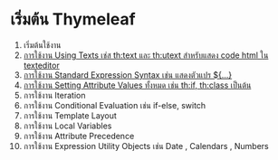 # เริ่มต้น Thymeleaf
<ol class="list-group">
		<li class="list-group-item"> <a th:href="@{/}"> เริ่มต้นใช้งาน </a></li>
		<li class="list-group-item"> <a href="https://www.thymeleaf.org/doc/tutorials/2.1/usingthymeleaf.html#using-texts">  การใช้งาน Using Texts  เช่ส th:text และ th:utext สำหรับแสดง code html ใน texteditor  </a></li>
		<li class="list-group-item"> <a href="https://www.thymeleaf.org/doc/tutorials/2.1/usingthymeleaf.html#standard-expression-syntax"> การใช้งาน Standard Expression Syntax เช่น แสดงตัวแปร ${...}</a></li>
		<li class="list-group-item"> <a href="https://www.thymeleaf.org/doc/tutorials/2.1/usingthymeleaf.html#setting-attribute-values"> การใช้งาน Setting Attribute Values ทั้งหมด เช่น th:if, th:class เป็นต้น </a></li>
		<li class="list-group-item"> <a th:href="@{/}"> การใช้งาน Iteration </a></li>
		<li class="list-group-item"> <a th:href="@{/}"> การใช้งาน Conditional Evaluation เช่น if-else, switch	 </a></li>
		<li class="list-group-item"> <a th:href="@{/}"> การใช้งาน Template Layout	 </a></li>
		<li class="list-group-item"> <a th:href="@{/}"> การใช้งาน Local Variables	 </a></li>
		<li class="list-group-item"> <a th:href="@{/}"> การใช้งาน Attribute Precedence	 </a></li>
		<li class="list-group-item"> <a th:href="@{/}"> การใช้งาน Expression Utility Objects เช่น Date , Calendars , Numbers 	 </a></li>
</ol>
